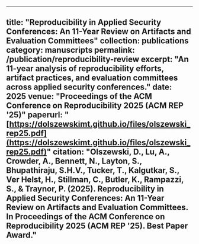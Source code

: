 ---

title: "Reproducibility in Applied Security Conferences: An 11-Year Review on Artifacts and Evaluation Committees"
collection: publications
category: manuscripts
permalink: /publication/reproducibility-review
excerpt: "An 11-year analysis of reproducibility efforts, artifact practices, and evaluation committees across applied security conferences."
date: 2025
venue: "Proceedings of the ACM Conference on Reproducibility 2025 (ACM REP '25)"
paperurl: "[https://dolszewskimt.github.io/files/olszewski_rep25.pdf](https://dolszewskimt.github.io/files/olszewski_rep25.pdf)"
citation: "Olszewski, D., Lu, A., Crowder, A., Bennett, N., Layton, S., Bhupathiraju, S.H.V., Tucker, T., Kalgutkar, S., Ver Helst, H., Stillman, C., Butler, K., Rampazzi, S., & Traynor, P. (2025). Reproducibility in Applied Security Conferences: An 11-Year Review on Artifacts and Evaluation Committees. In Proceedings of the ACM Conference on Reproducibility 2025 (ACM REP '25). Best Paper Award."
---------------------------------------------------------------------------------------------------------------------------------------------------------------------------------------------------------------------------------------------------------------------------------------------------------------------------------------------------------------------------------------------------------------
